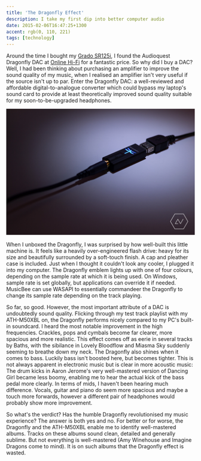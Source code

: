 ```yaml
---
title: 'The Dragonfly Effect'
description: I take my first dip into better computer audio
date: 2015-02-06T16:47:25+1300
accent: rgb(0, 110, 221)
tags: [technology]
---
```


Around the time I bought my [Grado SR125i][], I found the Audioquest Dragonfly DAC at [Online Hi-Fi][online-hifi] for a fantastic price. So why did I buy a DAC? Well, I had been thinking about purchasing an amplifier to improve the sound quality of my music, when I realised an amplifier isn't very useful if the source isn't up to par. Enter the Dragonfly DAC: a well-reviewed and affordable digital-to-analogue converter which could bypass my laptop's sound card to provide at least theoretically improved sound quality suitable for my soon-to-be-upgraded headphones.

![](./dragonfly.jpg)

When I unboxed the Dragonfly, I was surprised by how well-built this little machine is. It feels like a heavily over-engineered flash drive: heavy for its size and beautifully surrounded by a soft-touch finish. A cap and pleather case is included. Just when I thought it couldn't look any cooler, I plugged it into my computer. The Dragonfly emblem lights up with one of four colours, depending on the sample rate at which it is being used. On Windows, sample rate is set globally, but applications can override it if needed. MusicBee can use WASAPI to essentially commandeer the Dragonfly to change its sample rate depending on the track playing.

So far, so good. However, the most important attribute of a DAC is undoubtedly sound quality. Flicking through my test track playlist with my ATH-M50XBL on, the Dragonfly performs nicely compared to my PC's built-in soundcard. I heard the most notable improvement in the high frequencies. Crackles, pops and cymbals become far clearer, more spacious and more realistic. This effect comes off as eerie in several tracks by Baths, with the sibilance in Lovely Bloodflow and Miasma Sky suddenly seeming to breathe down my neck. The Dragonfly also shines when it comes to bass. Luckily bass isn't boosted here, but becomes tighter. This is not always apparent in electronic music but is clear in more acoustic music: The drum kicks in Aaron Jerome's very well-mastered version of Dancing Girl became less boomy, enabling me to hear the actual kick of the bass pedal more clearly. In terms of mids, I haven't been hearing much difference. Vocals, guitar and piano do seem more spacious and maybe a touch more forwards, however a different pair of headphones would probably show more improvement.

So what's the verdict? Has the humble Dragonfly revolutionised my music experience? The answer is both yes and no. For better or for worse, the Dragonfly and the ATH-M50XBL enable me to identify well-mastered albums. Tracks on these albums sound clean, detailed and generally sublime. But not everything is well-mastered (Amy Winehouse and Imagine Dragons come to mind). It is on such albums that the Dragonfly effect is wasted.

[online-hifi]: http://onlinehifi.co.nz/
[grado sr125i]: /going-open
